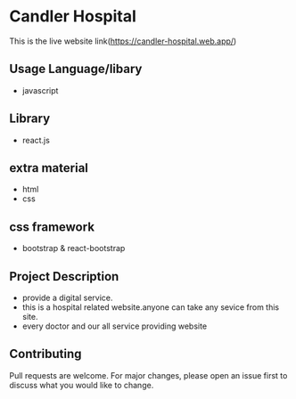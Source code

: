 # Candler Hospital

This is the live website link(https://candler-hospital.web.app/)

## Usage Language/libary
- javascript

## Library
- react.js

## extra material
- html
- css

## css framework
- bootstrap & react-bootstrap

## Project Description
- provide a digital service.
- this is a hospital related website.anyone can take any sevice from this site.
- every doctor and our all service providing website

## Contributing
Pull requests are welcome. For major changes, please open an issue first to discuss what you would like to change.
